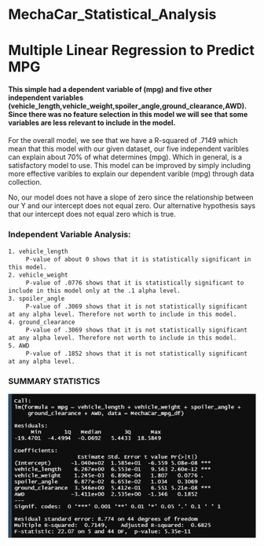 # MechaCar_Statistical_Analysis

# Multiple Linear Regression to Predict MPG

#### This simple had a dependent variable of (mpg) and five other independent variables (vehicle_length,vehicle_weight,spoiler_angle,ground_clearance,AWD). Since there was no feature selection in this model we will see that some variables are less relevant to include in the model.

For the overall model, we see that we have a R-squared of .7149 which mean that this model with our given dataset, our five independent varibles can explain about 70% of what determines (mpg). Which in general, is a satisfactory model to use. This model can be improved by simply including more effective varibles to explain our dependent varible (mpg) through data collection.

No, our model does not have a slope of zero since the relationship between our Y and our intercept does not equal zero. Our alternative hypothesis says that our intercept does not equal zero which is true.

### Independent Variable Analysis:

    1. vehicle_length
         P-value of about 0 shows that it is statistically significant in this model.
    2. vehicle_weight  
         P-value of .0776 shows that it is statistically significant to include in this model only at the .1 alpha level.
    3. spoiler_angle  
         P-value of .3069 shows that it is not statistically significant at any alpha level. Therefore not worth to include in this model.
    4. ground_clearance
         P-value of .3069 shows that it is not statistically significant at any alpha level. Therefore not worth to include in this model.
    5. AWD   
         P-value of .1852 shows that it is not statistically significant at any alpha level.
### SUMMARY STATISTICS

![image](https://github.com/nypasha1928/MechaCar_Statistical_Analysis/blob/main/images/SUMMARY%20STATISTICS.png)
         
